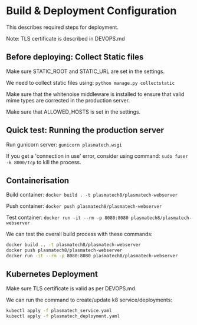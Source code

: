 # Build & Deployment Configuration

This describes required steps for deployment.

Note: TLS certificate is described  in DEVOPS.md

## Before deploying: Collect Static files

Make sure STATIC_ROOT and STATIC_URL are set in the settings.

We need to collect static files using: `python manage.py collectstatic`

Make sure that the whitenoise middleware is installed to ensure that valid mime types are corrected in the production server.

Make sure that ALLOWED_HOSTS is set in the settings.

## Quick test: Running the production server

Run gunicorn server: `gunicorn plasmatech.wsgi`

If you get a 'connection in use' error, consider using command: `sudo fuser -k 8000/tcp` to kill
the process.

## Containerisation

Build container: `docker build . -t plasmatech8/plasmatech-webserver`

Push container: `docker push plasmatech8/plasmatech-webserver`

Test container: `docker run -it --rm -p 8080:8080 plasmatech8/plasmatech-webserver`

We can test the overall build process with these commands:
```bash
docker build .. -t plasmatech8/plasmatech-webserver
docker push plasmatech8/plasmatech-webserver
docker run -it --rm -p 8080:8080 plasmatech8/plasmatech-webserver
```

## Kubernetes Deployment

Make sure TLS certificate is valid as per DEVOPS.md.

We can run the command to create/update k8 service/deployments:
```bash
kubectl apply -f plasmatech_service.yaml
kubectl apply -f plasmatech_deployment.yaml
```
